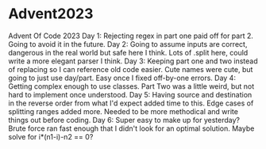 # Advent2023
Advent Of Code 2023
Day 1: Rejecting regex in part one paid off for part 2.  Going to avoid it in the future.
Day 2: Going to assume inputs are correct, dangerous in the real world but safe here I think.  Lots of .split here, could write a more elegant parser I think.
Day 3: Keeping part one and two instead of replacing so I can reference old code easier.  Cute names were cute, but going to just use day/part.
       Easy once I fixed off-by-one errors.
Day 4: Getting complex enough to use classes.  Part Two was a little weird, but not hard to implement once understood.
Day 5: Having source and destination in the reverse order from what I'd expect added time to this.  Edge cases of splitting ranges added more.
       Needed to be more methodical and write things out before coding.
Day 6: Super easy to make up for yesterday?  Brute force ran fast enough that I didn't look for an optimal solution.  Maybe solve for i*(n1-i)-n2 == 0?
